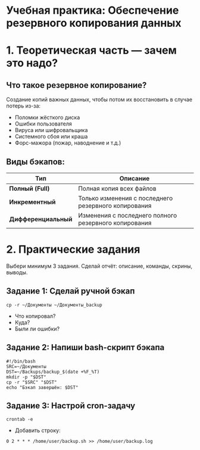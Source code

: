 # Учебная практика: Обеспечение резервного копирования данных
# 1. Теоретическая часть — зачем это надо?
## Что такое резервное копирование?
Создание копий важных данных, чтобы потом их восстановить в случае потерь из-за:

* Поломки жёсткого диска
* Ошибки пользователя
* Вируса или шифровальщика
* Системного сбоя или краша
* Форс-мажора (пожар, наводнение и т.д.)
## Виды бэкапов:
| **Тип**          | **Описание**                                      |
|-------------------|---------------------------------------------------|
| **Полный (Full)** | Полная копия всех файлов                          |
| **Инкрементный**  | Только изменения с последнего резервного копирования |
| **Дифференциальный** | Изменения с последнего полного резервного копирования |

# 2. Практические задания
Выбери минимум 3 задания. Сделай отчёт: описание, команды, скрины, выводы.
## Задание 1: Сделай ручной бэкап
```
cp -r ~/Документы ~/Документы_backup
```
* Что копировал?
* Куда?
* Были ли ошибки?

## Задание 2: Напиши bash-скрипт бэкапа
```
#!/bin/bash
SRC=~/Документы
DST=~/Backups/backup_$(date +%F_%T)
mkdir -p "$DST"
cp -r "$SRC" "$DST"
echo "Бэкап завершён: $DST"
```
## Задание 3: Настрой cron-задачу
```
crontab -e
```
* Добавить строку:
```
0 2 * * * /home/user/backup.sh >> /home/user/backup.log
```